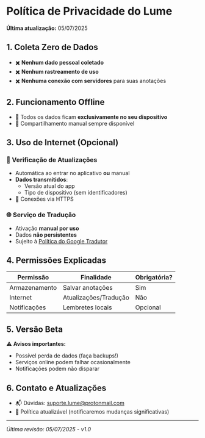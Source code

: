 # Política de Privacidade do Lume  

**Última atualização:** 05/07/2025  

## 1. Coleta Zero de Dados  
- ✖️ **Nenhum dado pessoal coletado**  
- ✖️ **Nenhum rastreamento de uso**  
- ✖️ **Nenhuma conexão com servidores** para suas anotações

## 2. Funcionamento Offline  
- 📱 Todos os dados ficam **exclusivamente no seu dispositivo**
- 💾 Compartilhamento manual sempre disponível

## 3. Uso de Internet (Opcional)  
### 🔄 Verificação de Atualizações  
- Automática ao entrar no aplicativo **ou** manual  
- **Dados transmitidos**:  
  - Versão atual do app  
  - Tipo de dispositivo (sem identificadores)
- 🔗 Conexões via HTTPS

### 🌐 Serviço de Tradução  
- Ativação **manual por uso**  
- Dados **não persistentes**
- Sujeito à [Política do Google Tradutor](https://policies.google.com/privacy)  

## 4. Permissões Explicadas 
| Permissão | Finalidade | Obrigatória? |
|-----------|------------|--------------|
| Armazenamento | Salvar anotações | Sim |
| Internet | Atualizações/Tradução | Não |
| Notificações | Lembretes locais | Opcional |

## 5. Versão Beta  
⚠️ **Avisos importantes:**  
- Possível perda de dados (faça backups!)  
- Serviços online podem falhar ocasionalmente  
- Notificações podem não disparar  

## 6. Contato e Atualizações  
- 📬 Dúvidas: suporte.lume@protonmail.com  
- 🔄 Política atualizável (notificaremos mudanças significativas)  

---  
*Última revisão: 05/07/2025 - v1.0*  